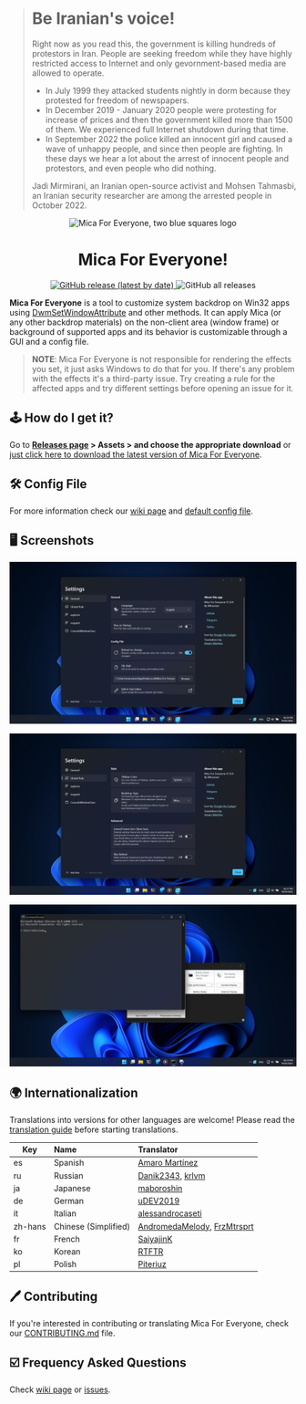 > # Be Iranian's voice!
> 
> Right now as you read this, the government is killing hundreds of protestors in Iran.
> People are seeking freedom while they have highly restricted access to Internet and only gevornment-based media are allowed to operate.
> 
> * In July 1999 they attacked students nightly in dorm because they protested for freedom of newspapers.
> * In December 2019 - January 2020 people were protesting for increase of prices and then the government killed more than 1500 of them. We experienced full Internet shutdown during that time.
> * In September 2022 the <!--morality--> police killed an innocent girl and caused <!--rise--> a wave of unhappy people, and since then people are fighting. In these days we hear a lot about the arrest of innocent people and protestors, and even <!--the--> people who did nothing.
> 
> Jadi Mirmirani, an Iranian open-source activist and Mohsen Tahmasbi, an Iranian security researcher are among the arrested people in October 2022.

<p align="center">
  <img src="https://avatars.githubusercontent.com/u/103479527" width="128px" height="128px" alt="Mica For Everyone, two blue squares logo">
</p>
<h1 align="center">Mica For Everyone!</h1>
<p align="center">
  <a target="_blank" href="https://github.com/MicaForEveryone/MicaForEveryone/releases">
    <img alt="GitHub release (latest by date)" src="https://img.shields.io/github/v/release/MicaForEveryone/MicaForEveryone?color=%230A99D6&label=lastest%20version&style=for-the-badge">
  </a>
  <a style="text-decoration:none" href="https://github.com/MicaForEveryone/MicaForEveryone/releases" target="_blank">
    <img alt="GitHub all releases" src="https://img.shields.io/github/downloads/MicaForEveryone/MicaForEveryone/total?color=%230A99D6&style=for-the-badge">
  </a>
</p>


**Mica For Everyone** is a tool to customize system backdrop on Win32 apps using [DwmSetWindowAttribute](https://docs.microsoft.com/en-us/windows/win32/api/dwmapi/nf-dwmapi-dwmsetwindowattribute) and other methods.
It can apply Mica (or any other backdrop materials) on the non-client area (window frame) or background of supported apps and its behavior is customizable through a GUI and a config file.

> **NOTE**: Mica For Everyone is not responsible for rendering the effects you set, it just asks Windows to do that for you. If there's any problem with the effects it's a third-party issue. Try creating a rule for the affected apps and try different settings before opening an issue for it.

## 🕹 How do I get it?
Go to **[Releases page](https://github.com/MicaForEveryone/MicaForEveryone/releases) > Assets > and choose the appropriate download** or [just click here to download the latest version of Mica For Everyone](https://github.com/MicaForEveryone/MicaForEveryone/releases/latest).

## 🛠 Config File
For more information check our [wiki page](https://github.com/MicaForEveryone/MicaForEveryone/wiki/Config-File) and [default config file](MicaForEveryone/Resources/MicaForEveryone.conf).

## 🖥 Screenshots

![Screenshot 1](Assets/1.png)

![Screenshot 2](Assets/2.png)

![Screenshot 3](Assets/3.png)

## 🌍 Internationalization
Translations into versions for other languages are welcome! Please read the [translation guide](./CONTRIBUTING.md#translating) before starting translations.

| Key     | Name                 | Translator                                                                                         |
|---------|:---------------------|:---------------------------------------------------------------------------------------------------|
| es      | Spanish              | [Amaro Martínez](https://github.com/xoascf)                                                        |
| ru      | Russian              | [Danik2343](https://github.com/Danik2343), [krlvm](https://github.com/krlvm)                       |
| ja      | Japanese             | [maboroshin](https://github.com/maboroshin)                                                        |
| de      | German               | [uDEV2019](https://github.com/uDEV2019)                                                            |
| it      | Italian              | [alessandrocaseti](https://github.com/alessandrocaseti)                                            |
| zh-hans | Chinese (Simplified) | [AndromedaMelody](https://github.com/AndromedaMelody), [FrzMtrsprt](https://github.com/FrzMtrsprt) |
| fr      | French               | [SaiyajinK](https://github.com/SaiyajinK)                                                          |
| ko      | Korean               | [RTFTR](https://github.com/RTFTR)                                                                  |
| pl      | Polish               | [Piteriuz](https://github.com/Piteriuz)                                                            |

## 🖊️ Contributing
If you're interested in contributing or translating Mica For Everyone, check our [CONTRIBUTING.md](CONTRIBUTING.md) file.

## ☑️ Frequency Asked Questions
Check [wiki page](https://github.com/MicaForEveryone/MicaForEveryone/wiki/FAQ) or [issues](https://github.com/MicaForEveryone/MicaForEveryone/issues).
